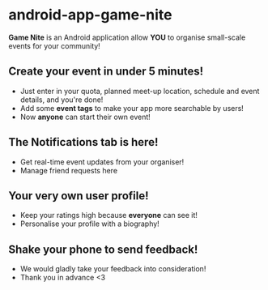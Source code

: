 # android-app-game-nite
**Game Nite** is an Android application allow **YOU** to organise small-scale events for your community!

## Create your event in under 5 minutes!
- Just enter in your quota, planned meet-up location, schedule and event details, and you're done!
- Add some **event tags** to make your app more searchable by users!
- Now **anyone** can start their own event!

## The Notifications tab is here!
- Get real-time event updates from your organiser!
- Manage friend requests here

## Your very own user profile!
- Keep your ratings high because **everyone** can see it!
- Personalise your profile with a biography!

## Shake your phone to send feedback!
- We would gladly take your feedback into consideration!
- Thank you in advance <3
